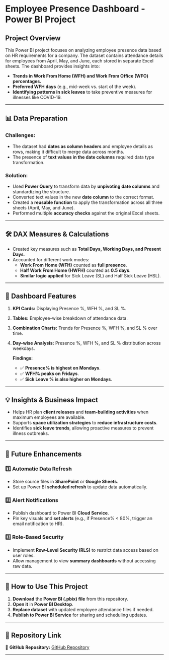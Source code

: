 
# Employee Presence Dashboard - Power BI Project

## Project Overview
This Power BI project focuses on analyzing employee presence data based on HR requirements for a company. The dataset contains attendance details for employees from April, May, and June, each stored in separate Excel sheets. The dashboard provides insights into:

- **Trends in Work From Home (WFH) and Work From Office (WFO) percentages.**
- **Preferred WFH days** (e.g., mid-week vs. start of the week).
- **Identifying patterns in sick leaves** to take preventive measures for illnesses like COVID-19.

---

## 📊 Data Preparation

### **Challenges:**
- The dataset had **dates as column headers** and employee details as rows, making it difficult to merge data across months.
- The presence of **text values in the date columns** required data type transformation.

### **Solution:**
- Used **Power Query** to transform data by **unpivoting date columns** and standardizing the structure.
- Converted text values in the new **date column** to the correct format.
- Created a **reusable function** to apply the transformation across all three sheets (April, May, and June).
- Performed multiple **accuracy checks** against the original Excel sheets.

---

## 🛠 DAX Measures & Calculations

- Created key measures such as **Total Days, Working Days, and Present Days**.
- Accounted for different work modes:
  - **Work From Home (WFH)** counted as **full presence**.
  - **Half Work From Home (HWFH)** counted as **0.5 days**.
  - **Similar logic applied** for Sick Leave (SL) and Half Sick Leave (HSL).

---

## 📌 Dashboard Features

1. **KPI Cards:** Displaying Presence %, WFH %, and SL %.
2. **Tables:** Employee-wise breakdown of attendance data.
3. **Combination Charts:** Trends for Presence %, WFH %, and SL % over time.
4. **Day-wise Analysis:** Presence %, WFH %, and SL % distribution across weekdays.
   
   **Findings:**
   - ✅ **Presence% is highest on Mondays**.
   - ✅ **WFH% peaks on Fridays**.
   - ✅ **Sick Leave % is also higher on Mondays**.

---

## 💡 Insights & Business Impact

- Helps HR plan **client releases** and **team-building activities** when maximum employees are available.
- Supports **space utilization strategies** to **reduce infrastructure costs**.
- Identifies **sick leave trends**, allowing proactive measures to prevent illness outbreaks.

---

## 🔮 Future Enhancements

### **1️⃣ Automatic Data Refresh**
- Store source files in **SharePoint** or **Google Sheets**.
- Set up Power BI **scheduled refresh** to update data automatically.

### **2️⃣ Alert Notifications**
- Publish dashboard to Power BI **Cloud Service**.
- Pin key visuals and **set alerts** (e.g., if Presence% < 80%, trigger an email notification to HR).

### **3️⃣ Role-Based Security**
- Implement **Row-Level Security (RLS)** to restrict data access based on user roles.
- Allow management to view **summary dashboards** without accessing raw data.

---

## 🚀 How to Use This Project

1. **Download** the **Power BI (.pbix) file** from this repository.
2. **Open it** in **Power BI Desktop**.
3. **Replace dataset** with updated employee attendance files if needed.
4. **Publish to Power BI Service** for sharing and scheduling updates.

---

## 🔗 Repository Link

📂 **GitHub Repository:** [GitHub Repository](https://github.com/Gowthamipriya1307/Power-BI)

---


